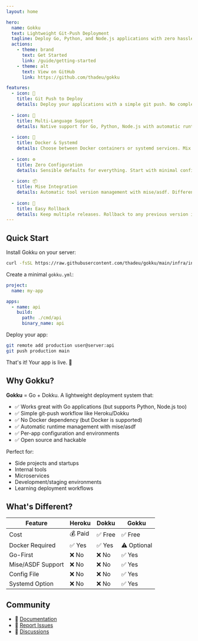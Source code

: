 ```yaml
---
layout: home

hero:
  name: Gokku
  text: Lightweight Git-Push Deployment
  tagline: Deploy Go, Python, and Node.js applications with zero hassle. Like Dokku, but focused on simplicity.
  actions:
    - theme: brand
      text: Get Started
      link: /guide/getting-started
    - theme: alt
      text: View on GitHub
      link: https://github.com/thadeu/gokku

features:
  - icon: 🚀
    title: Git Push to Deploy
    details: Deploy your applications with a simple git push. No complex CI/CD pipelines required.
  
  - icon: 🔧
    title: Multi-Language Support
    details: Native support for Go, Python, Node.js with automatic runtime detection via mise/asdf.
  
  - icon: 🐳
    title: Docker & Systemd
    details: Choose between Docker containers or systemd services. Mix and match per application.
  
  - icon: ⚙️
    title: Zero Configuration
    details: Sensible defaults for everything. Start with minimal config and customize as needed.
  
  - icon: 📦
    title: Mise Integration
    details: Automatic tool version management with mise/asdf. Different versions per app.
  
  - icon: 🔄
    title: Easy Rollback
    details: Keep multiple releases. Rollback to any previous version instantly.
---
```


## Quick Start

Install Gokku on your server:

```bash
curl -fsSL https://raw.githubusercontent.com/thadeu/gokku/main/infra/install | bash
```

Create a minimal `gokku.yml`:

```yaml
project:
  name: my-app

apps:
  - name: api
    build:
      path: ./cmd/api
      binary_name: api
```

Deploy your app:

```bash
git remote add production user@server:api
git push production main
```

That's it! Your app is live. 🎉

## Why Gokku?

**Gokku** = Go + Dokku. A lightweight deployment system that:

- ✅ Works great with Go applications (but supports Python, Node.js too)
- ✅ Simple git-push workflow like Heroku/Dokku
- ✅ No Docker dependency (but Docker is supported)
- ✅ Automatic runtime management with mise/asdf
- ✅ Per-app configuration and environments
- ✅ Open source and hackable

Perfect for:
- Side projects and startups
- Internal tools
- Microservices
- Development/staging environments
- Learning deployment workflows

## What's Different?

| Feature | Heroku | Dokku | Gokku |
|---------|--------|-------|-------|
| Cost | 💰 Paid | ✅ Free | ✅ Free |
| Docker Required | ✅ Yes | ✅ Yes | ⚠️ Optional |
| Go-First | ❌ No | ❌ No | ✅ Yes |
| Mise/ASDF Support | ❌ No | ❌ No | ✅ Yes |
| Config File | ❌ No | ❌ No | ✅ Yes |
| Systemd Option | ❌ No | ❌ No | ✅ Yes |

## Community

- 📖 [Documentation](/)
- 🐛 [Report Issues](https://github.com/thadeu/gokku/issues)
- 💬 [Discussions](https://github.com/thadeu/gokku/discussions)

